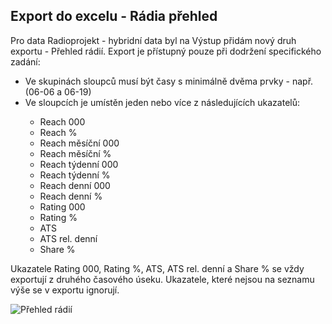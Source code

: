 ﻿---
categories: [kiwi]
layout: kiwi
---
## Export do excelu - Rádia přehled
Pro data Radioprojekt - hybridní data byl na Výstup přidám nový druh exportu - Přehled rádií. Export je přístupný pouze při dodržení specifického zadání:
<ul>
<li>Ve skupinách sloupců musí být časy s minimálně dvěma prvky - např. (06-06 a 06-19)</li>
<li>Ve sloupcích je umístěn jeden nebo více z následujících ukazatelů: </li>
  <ul> 
<li>Reach 000</li>
   <li>Reach %</li>
   <li>Reach měsíční 000</li>
   <li>Reach měsíční %</li>
   <li>Reach týdenní 000</li>
   <li>Reach týdenní %</li>
  <li>Reach denní 000</li>
   <li>Reach denní %</li>
    <li>Rating 000</li>
  <li> Rating %</li>
    <li>ATS</li>
  <li>ATS rel. denní</li>
   <li>Share %</li>
</ul>
</ul>
Ukazatele Rating 000, Rating %, ATS, ATS rel. denní a Share % se vždy exportují z druhého časového úseku. Ukazatele, které nejsou na seznamu výše se v exportu ignorují.


![Přehled rádií]({{site.url}}/data/prehledradii2.PNG "Přehled rádií")